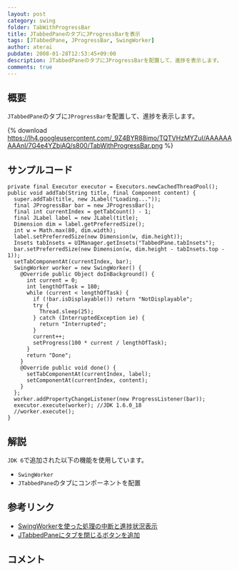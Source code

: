 ```yaml
---
layout: post
category: swing
folder: TabWithProgressBar
title: JTabbedPaneのタブにJProgressBarを表示
tags: [JTabbedPane, JProgressBar, SwingWorker]
author: aterai
pubdate: 2008-01-28T12:53:45+09:00
description: JTabbedPaneのタブにJProgressBarを配置して、進捗を表示します。
comments: true
---
```

## 概要
`JTabbedPane`のタブに`JProgressBar`を配置して、進捗を表示します。

{% download https://lh4.googleusercontent.com/_9Z4BYR88imo/TQTVHzMYZuI/AAAAAAAAAnI/7G4e4YZbiAQ/s800/TabWithProgressBar.png %}

## サンプルコード
<pre class="prettyprint"><code>private final Executor executor = Executors.newCachedThreadPool();
public void addTab(String title, final Component content) {
  super.addTab(title, new JLabel("Loading..."));
  final JProgressBar bar = new JProgressBar();
  final int currentIndex = getTabCount() - 1;
  final JLabel label = new JLabel(title);
  Dimension dim = label.getPreferredSize();
  int w = Math.max(80, dim.width);
  label.setPreferredSize(new Dimension(w, dim.height));
  Insets tabInsets = UIManager.getInsets("TabbedPane.tabInsets");
  bar.setPreferredSize(new Dimension(w, dim.height - tabInsets.top - 1));
  setTabComponentAt(currentIndex, bar);
  SwingWorker worker = new SwingWorker() {
    @Override public Object doInBackground() {
      int current = 0;
      int lengthOfTask = 180;
      while (current &lt; lengthOfTask) {
        if (!bar.isDisplayable()) return "NotDisplayable";
        try {
          Thread.sleep(25);
        } catch (InterruptedException ie) {
          return "Interrupted";
        }
        current++;
        setProgress(100 * current / lengthOfTask);
      }
      return "Done";
    }
    @Override public void done() {
      setTabComponentAt(currentIndex, label);
      setComponentAt(currentIndex, content);
    }
  };
  worker.addPropertyChangeListener(new ProgressListener(bar));
  executor.execute(worker); //JDK 1.6.0_18
  //worker.execute();
}
</code></pre>

## 解説
`JDK 6`で追加された以下の機能を使用しています。

- `SwingWorker`
- `JTabbedPane`のタブにコンポーネントを配置

<!-- dummy comment line for breaking list -->

## 参考リンク
- [SwingWorkerを使った処理の中断と進捗状況表示](http://ateraimemo.com/Swing/SwingWorker.html)
- [JTabbedPaneにタブを閉じるボタンを追加](http://ateraimemo.com/Swing/TabWithCloseButton.html)

<!-- dummy comment line for breaking list -->

## コメント
